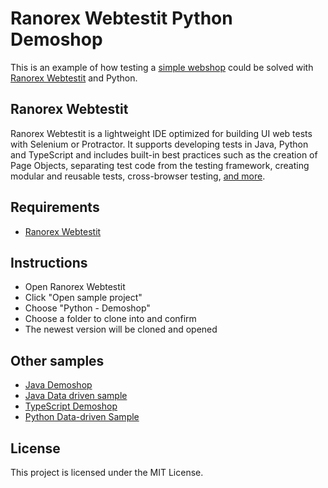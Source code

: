# Ranorex Webtestit Python Demoshop

This is an example of how testing a [simple webshop](http://demoshop.webtestit.com/) could be solved with [Ranorex Webtestit](https://www.ranorex.com/webtestit/) and Python.

## Ranorex Webtestit

Ranorex Webtestit is a lightweight IDE optimized for building UI web tests with Selenium or Protractor. It supports developing tests in Java, Python and TypeScript and includes built-in best practices such as the creation of Page Objects, separating test code from the testing framework, creating modular and reusable tests, cross-browser testing, [and more](https://www.ranorex.com/webtestit/).

## Requirements

* [Ranorex Webtestit](https://www.ranorex.com/webtestit/)

## Instructions

* Open Ranorex Webtestit
* Click "Open sample project"
* Choose "Python - Demoshop"
* Choose a folder to clone into and confirm
* The newest version will be cloned and opened

## Other samples

* [Java Demoshop](https://github.com/rxse/java-demoshop)
* [Java Data driven sample](https://github.com/rxse/java-data-driven-sample)
* [TypeScript Demoshop](https://github.com/rxse/ts-demoshop)
* [Python Data-driven Sample](https://github.com/rxse/python-data-driven-sample.git)

## License

This project is licensed under the MIT License.
